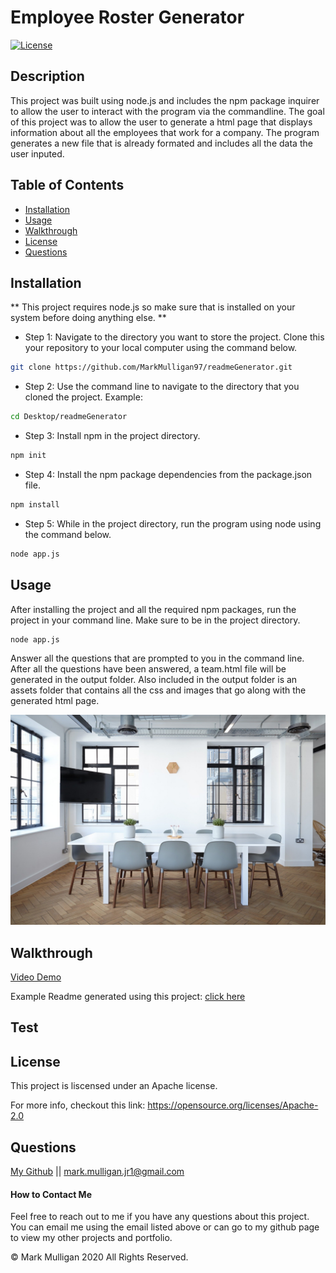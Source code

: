 # Employee Roster Generator

[![License](https://img.shields.io/badge/License-Apache%202.0-blue.svg)](https://opensource.org/licenses/Apache-2.0)

## Description 
This project was built using node.js and includes the npm package inquirer to allow the user to interact with the program via the commandline. The goal of this project was to allow the user to generate a html page that displays information about all the employees that work for a company.  The program generates a new file that is already formated and includes all the data the user inputed.  

## Table of Contents
  
* [Installation](#installation)
* [Usage](#usage)
* [Walkthrough](#walkthrough)
* [License](#license)
* [Questions](#questions)
  
  
## Installation
** This project requires node.js so make sure that is installed on your system before doing anything else. **

* Step 1: Navigate to the directory you want to store the project. Clone this your repository to your local computer using the command below. 
```bash
git clone https://github.com/MarkMulligan97/readmeGenerator.git
```

* Step 2: Use the command line to navigate to the directory that you cloned the project.
Example:
```bash
cd Desktop/readmeGenerator
```

* Step 3: Install npm in the project directory.
```bash
npm init
```

* Step 4: Install the npm package dependencies from the package.json file.
```bash
npm install
```

* Step 5: While in the project directory, run the program using node using the command below.
```bash
node app.js
```
## Usage 
After installing the project and all the required npm packages, run the project in your command line.  Make sure to be in the project directory.
```bash
node app.js
```
Answer all the questions that are prompted to you in the command line.  
After all the questions have been answered, a team.html file will be generated in the output folder.
Also included in the output folder is an assets folder that contains all the css and images that go along with the generated html page.

![Project Screenshot](./images/officeBackground.jpg)

## Walkthrough 
[Video Demo](https://www.youtube.com/watch?v=j_06LvDGsUg&feature=youtu.be)

Example Readme generated using this project:
[click here](./output/team.html)

## Test


## License
This project is liscensed under an Apache license.

For more info, checkout this link:
https://opensource.org/licenses/Apache-2.0

## Questions
[My Github](https://github.com/MarkMulligan97) || mark.mulligan.jr1@gmail.com

#### How to Contact Me
Feel free to reach out to me if you have any questions about this project.  You can email me using the email listed above or can go to my github page to view my other projects and portfolio.

© Mark Mulligan 2020 All Rights Reserved.